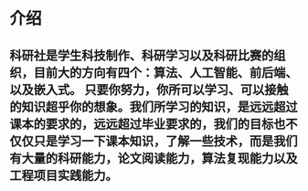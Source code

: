 # 介绍

科研社是学生科技制作、科研学习以及科研比赛的组织，目前大的方向有四个：算法、人工智能、前后端、以及嵌入式。
只要你努力，你所可以学习、可以接触的知识超乎你的想象。我们所学习的知识，是远远超过课本的要求的，远远超过毕业要求的，我们的目标也不仅仅只是学习一下课本知识，了解一些技术，而是我们有大量的科研能力，论文阅读能力，算法复现能力以及工程项目实践能力。
---

